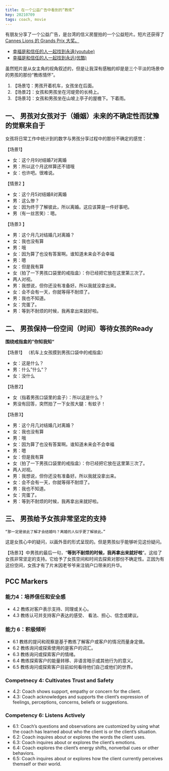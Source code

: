 ```yaml
---
title: 在一个公益广告中看到的“教练”
key: 20210709
tags: coach, movie
---
```


有朋友分享了一个公益广告，是台湾的信义房屋拍的一个公益短片。短片还获得了[Cannes Lions 的 Grands Prix 大奖。](https://www.lovethework.com/awards/entertainment-lions-117?year=2021)

* [幸福是和信任的人一起找到永遠(youtube)](https://www.youtube.com/watch?v=HMmChiLZZHg&t=1375s)
* [幸福是和信任的人一起找到永远(优酷)](https://v.youku.com/v_show/id_XNDkzOTI0Mjc0OA==.html)

虽然短片是从女主角的视角叙述的，但是让我深有感触的却是是三个平淡的场景中的男孩的那份“教练情怀”。
<!--more-->

1. 【场景1】：男孩开着机车，女孩坐在后面。
1. 【场景2】：女孩和男孩坐在河堤旁的长椅上。
1. 【场景3】：女孩和男孩坐在山坡上亭子的屋檐下。下着雨。

## 一、 男孩对女孩对于（婚姻）未来的不确定性而犹豫的觉察来自于

女孩将日常工作中统计到的数字与男孩分享过程中的那份不确定的感觉：

【场景1】
* 女：这个月9对结婚7对离婚
* 男：所以这个月这样算还不错哦
* 女：也许吧。很难说。

【情景2 】
* 女：这个月5对结婚8对离婚
* 男：这么惨？
* 女：因为终于了解彼此，所以离婚。这应该算是一件好事吧。
* 男（有一丝苦笑）：嗯。

【场景3 】
* 男：这个月几对结婚几对离婚？
* 女：我也没有算
* 男：哦
* 女：因为算了也没有答案啊。谁知道未来会不会幸福
* 男：嗯
* 女：但是我有算
* 女（拍了一下男孩口袋里的戒指盒）：你已经把它放在这里第三次了。
* 两人对视。
* 男：我想说，但你还没有准备好。所以我就没拿出来。
* 女：会不会有一天，你就等得不耐烦了。
* 男：我也不知道。
* 女：完蛋了。
* 男：等到不耐烦的时候，我再拿出来就好啦。

## 二、 男孩保持一份空间（时间）等待女孩的Ready

**围绕戒指盒的”你知我知“**

【场景1】
（机车上女孩摸到男孩口袋中的戒指盒）
* 女：这是什么？
* 男：什么”什么“？
* 女：没什么

【场景2】
* 女（指着男孩口袋里的盒子）：所以这是什么？
* 男没有回答，突然拍了一下女孩大腿：有蚊子！

【场景3】
* 男：这个月几对结婚几对离婚？
* 女：我也没有算
* 男：哦
* 女：因为算了也没有答案啊。谁知道未来会不会幸福
* 男：嗯
* 女：但是我有算
* 女（拍了一下男孩口袋里的戒指盒）：你已经把它放在这里第三次了。
* 两人对视。
* 男：我想说，但你还没有准备好。所以我就没拿出来。
* 女：会不会有一天，你就等得不耐烦了。
* 男：我也不知道。
* 女：完蛋了。
* 男：等到不耐烦的时候，我再拿出来就好啦。

## 三、 男孩给予女孩非常坚定的支持

```info
“那一定是彼此了解才会结婚吗？离婚的人似乎更了解彼此。”
```
这是女孩心中的疑问，以画外音的形式呈现的。但是男孩似乎能够听见这份疑问。

【场景3】中男孩的最后一句，“**等到不耐烦的时候，我再拿出来就好啦**”。这给了女孩非常坚定的支持。它给予了女孩空间和时间去探索对那份不确定性。正因为有这份空间，女孩才有了片末因老爷爷来注销户口带来的升华。

## PCC Markers

### 能力4：培养信任和安全感

* 4.2 教练对客户表示支持、同理或关心。
* 4.3 教练认可并支持客户表达的感受、 看法、担心、信念或建议。

### 能力 6：积极倾听

* 6.1 教练的提问和观察是基于教练了解客户或客户的情况而量身定做。
* 6.2 教练询问或探索使用的是客户的词汇。
* 6.3 教练询问或探索客户的情绪。
* 6.4 教练探索客户的能量转移、非语言暗示或其他行为的意义。
* 6.5 教练询问或探索客户目前如何看待他们自己或他们的世界。

### Competnecy 4: Cultivates Trust and Safety

* 4.2: Coach shows support, empathy or concern for the client.
* 4.3: Coach acknowledges and supports the client’s expression of feelings, perceptions, concerns, beliefs or suggestions.

### Competency 6: Listens Actively

* 6.1: Coach’s questions and observations are customized by using what the coach has learned about who the client is or the client’s situation.
* 6.2: Coach inquires about or explores the words the client uses.
* 6.3: Coach inquires about or explores the client’s emotions.
* 6.4: Coach explores the client’s energy shifts, nonverbal cues or other behaviors.
* 6.5: Coach inquires about or explores how the client currently perceives themself or their world.